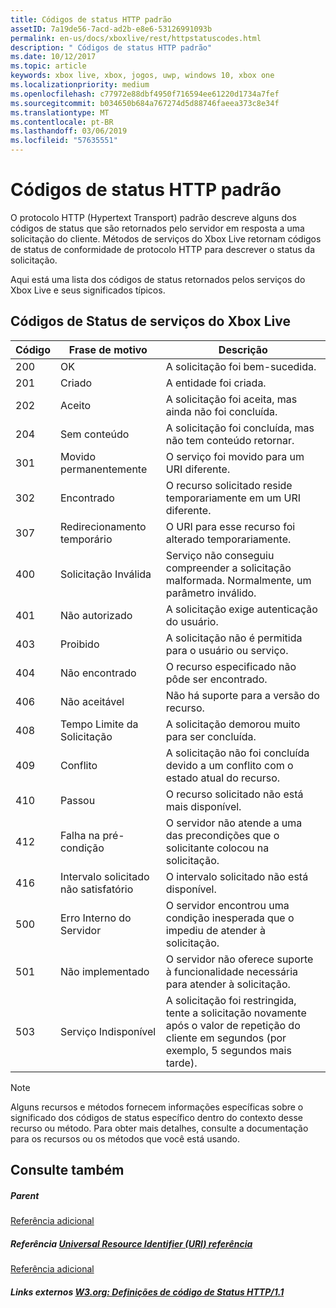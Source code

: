```yaml
---
title: Códigos de status HTTP padrão
assetID: 7a19de56-7acd-ad2b-e8e6-53126991093b
permalink: en-us/docs/xboxlive/rest/httpstatuscodes.html
description: " Códigos de status HTTP padrão"
ms.date: 10/12/2017
ms.topic: article
keywords: xbox live, xbox, jogos, uwp, windows 10, xbox one
ms.localizationpriority: medium
ms.openlocfilehash: c77972e88dbf4950f716594ee61220d1734a7fef
ms.sourcegitcommit: b034650b684a767274d5d88746faeea373c8e34f
ms.translationtype: MT
ms.contentlocale: pt-BR
ms.lasthandoff: 03/06/2019
ms.locfileid: "57635551"
---
```

# <a name="standard-http-status-codes"></a>Códigos de status HTTP padrão
 
O protocolo HTTP (Hypertext Transport) padrão descreve alguns dos códigos de status que são retornados pelo servidor em resposta a uma solicitação do cliente. Métodos de serviços do Xbox Live retornam códigos de status de conformidade de protocolo HTTP para descrever o status da solicitação.
 
Aqui está uma lista dos códigos de status retornados pelos serviços do Xbox Live e seus significados típicos.
 
<a id="ID4EAB"></a>

 
## <a name="xbox-live-services-status-codes"></a>Códigos de Status de serviços do Xbox Live
 
| Código| Frase de motivo| Descrição| 
| --- | --- | --- | 
| 200| OK| A solicitação foi bem-sucedida.| 
| 201| Criado| A entidade foi criada.| 
| 202| Aceito| A solicitação foi aceita, mas ainda não foi concluída.| 
| 204| Sem conteúdo| A solicitação foi concluída, mas não tem conteúdo retornar.| 
| 301| Movido permanentemente| O serviço foi movido para um URI diferente.| 
| 302| Encontrado| O recurso solicitado reside temporariamente em um URI diferente.| 
| 307| Redirecionamento temporário| O URI para esse recurso foi alterado temporariamente.| 
| 400| Solicitação Inválida| Serviço não conseguiu compreender a solicitação malformada. Normalmente, um parâmetro inválido.| 
| 401| Não autorizado| A solicitação exige autenticação do usuário.| 
| 403| Proibido| A solicitação não é permitida para o usuário ou serviço.| 
| 404| Não encontrado| O recurso especificado não pôde ser encontrado.| 
| 406| Não aceitável| Não há suporte para a versão do recurso.| 
| 408| Tempo Limite da Solicitação| A solicitação demorou muito para ser concluída.| 
| 409| Conflito| A solicitação não foi concluída devido a um conflito com o estado atual do recurso.| 
| 410| Passou| O recurso solicitado não está mais disponível.| 
| 412| Falha na pré-condição| O servidor não atende a uma das precondições que o solicitante colocou na solicitação.| 
| 416| Intervalo solicitado não satisfatório| O intervalo solicitado não está disponível.| 
| 500| Erro Interno do Servidor| O servidor encontrou uma condição inesperada que o impediu de atender à solicitação.| 
| 501| Não implementado| O servidor não oferece suporte à funcionalidade necessária para atender à solicitação.| 
| 503| Serviço Indisponível| A solicitação foi restringida, tente a solicitação novamente após o valor de repetição do cliente em segundos (por exemplo, 5 segundos mais tarde).| 
 

> [!NOTE] 
> Alguns recursos e métodos fornecem informações específicas sobre o significado dos códigos de status específico dentro do contexto desse recurso ou método. Para obter mais detalhes, consulte a documentação para os recursos ou os métodos que você está usando. 

  
<a id="ID4E3BAC"></a>

 
## <a name="see-also"></a>Consulte também
 
<a id="ID4E5BAC"></a>

 
##### <a name="parent"></a>Parent  

[Referência adicional](atoc-xboxlivews-reference-additional.md)

  
<a id="ID4EKCAC"></a>

 
##### <a name="reference--universal-resource-identifier-uri-referenceuriatoc-xboxlivews-reference-urismd"></a>Referência [Universal Resource Identifier (URI) referência](../uri/atoc-xboxlivews-reference-uris.md)

 [Referência adicional](atoc-xboxlivews-reference-additional.md)

  
<a id="ID4EZCAC"></a>

 
##### <a name="external-links--w3org-http11-status-code-definitionshttpswwww3orgprotocolsrfc2616rfc2616-sec10htmlsec10"></a>Links externos [W3.org: Definições de código de Status HTTP/1.1](https://www.w3.org/Protocols/rfc2616/rfc2616-sec10.html#sec10)

   